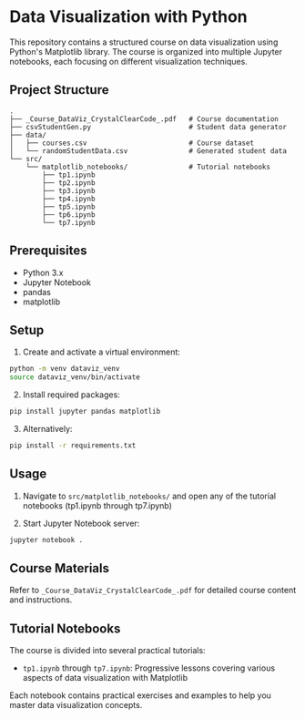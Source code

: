 # Data Visualization with Python

This repository contains a structured course on data visualization using Python's Matplotlib library. The course is organized into multiple Jupyter notebooks, each focusing on different visualization techniques.

## Project Structure

```
.
├── _Course_DataViz_CrystalClearCode_.pdf   # Course documentation
├── csvStudentGen.py                        # Student data generator
├── data/
│   ├── courses.csv                         # Course dataset
│   └── randomStudentData.csv               # Generated student data
└── src/
    └── matplotlib_notebooks/               # Tutorial notebooks
        ├── tp1.ipynb
        ├── tp2.ipynb
        ├── tp3.ipynb
        ├── tp4.ipynb
        ├── tp5.ipynb
        ├── tp6.ipynb
        └── tp7.ipynb
```

## Prerequisites

- Python 3.x
- Jupyter Notebook
- pandas
- matplotlib

## Setup

1. Create and activate a virtual environment:
```bash
python -m venv dataviz_venv
source dataviz_venv/bin/activate
```

2. Install required packages:
```bash
pip install jupyter pandas matplotlib
```

3. Alternatively:
```bash
pip install -r requirements.txt
```

## Usage

1. Navigate to `src/matplotlib_notebooks/` and open any of the tutorial notebooks (tp1.ipynb through tp7.ipynb)

2. Start Jupyter Notebook server:
```bash
jupyter notebook .
```
## Course Materials

Refer to `_Course_DataViz_CrystalClearCode_.pdf` for detailed course content and instructions.

## Tutorial Notebooks

The course is divided into several practical tutorials:
- `tp1.ipynb` through `tp7.ipynb`: Progressive lessons covering various aspects of data visualization with Matplotlib

Each notebook contains practical exercises and examples to help you master data visualization concepts.
